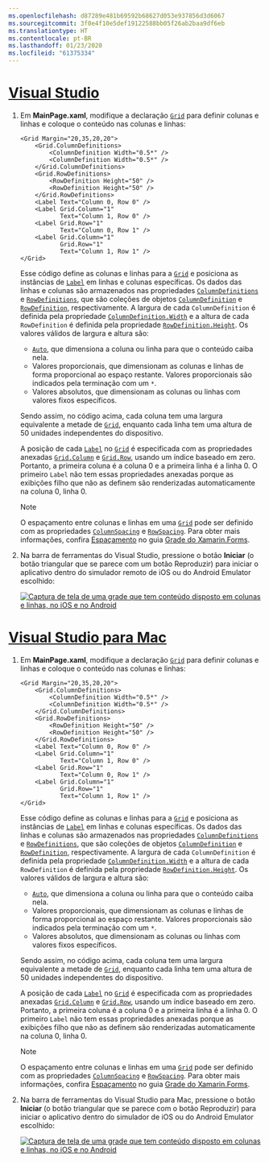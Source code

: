 ```yaml
---
ms.openlocfilehash: d87289e481b69592b68627d053e937856d3d6067
ms.sourcegitcommit: 3f0e4f10e5def19122588bb05f26ab2baa9df6eb
ms.translationtype: HT
ms.contentlocale: pt-BR
ms.lasthandoff: 01/23/2020
ms.locfileid: "61375334"
---
```

# <a name="visual-studiotabvswin"></a>[Visual Studio](#tab/vswin)

1. Em **MainPage.xaml**, modifique a declaração [`Grid`](xref:Xamarin.Forms.Grid) para definir colunas e linhas e coloque o conteúdo nas colunas e linhas:

    ```xaml
    <Grid Margin="20,35,20,20">
        <Grid.ColumnDefinitions>
            <ColumnDefinition Width="0.5*" />
            <ColumnDefinition Width="0.5*" />
        </Grid.ColumnDefinitions>
        <Grid.RowDefinitions>
            <RowDefinition Height="50" />
            <RowDefinition Height="50" />
        </Grid.RowDefinitions>
        <Label Text="Column 0, Row 0" />
        <Label Grid.Column="1"
               Text="Column 1, Row 0" />
        <Label Grid.Row="1"
               Text="Column 0, Row 1" />
        <Label Grid.Column="1"
               Grid.Row="1"
               Text="Column 1, Row 1" />
    </Grid>
    ```

    Esse código define as colunas e linhas para a [`Grid`](xref:Xamarin.Forms.Grid) e posiciona as instâncias de [`Label`](xref:Xamarin.Forms.Label) em linhas e colunas específicas. Os dados das linhas e colunas são armazenados nas propriedades [`ColumnDefinitions`](xref:Xamarin.Forms.Grid.ColumnDefinitions) e [`RowDefinitions`](xref:Xamarin.Forms.Grid.RowDefinitions), que são coleções de objetos [`ColumnDefinition`](xref:Xamarin.Forms.ColumnDefinition) e [`RowDefinition`](xref:Xamarin.Forms.RowDefinition), respectivamente. A largura de cada `ColumnDefinition` é definida pela propriedade [`ColumnDefinition.Width`](xref:Xamarin.Forms.ColumnDefinition.Width) e a altura de cada `RowDefinition` é definida pela propriedade [`RowDefinition.Height`](xref:Xamarin.Forms.RowDefinition.Height). Os valores válidos de largura e altura são:

    - [`Auto`](xref:Xamarin.Forms.GridUnitType.Auto), que dimensiona a coluna ou linha para que o conteúdo caiba nela.
    - Valores proporcionais, que dimensionam as colunas e linhas de forma proporcional ao espaço restante. Valores proporcionais são indicados pela terminação com um `*`.
    - Valores absolutos, que dimensionam as colunas ou linhas com valores fixos específicos.

    Sendo assim, no código acima, cada coluna tem uma largura equivalente a metade de [`Grid`](xref:Xamarin.Forms.Grid), enquanto cada linha tem uma altura de 50 unidades independentes do dispositivo.

    A posição de cada [`Label`](xref:Xamarin.Forms.Label) no [`Grid`](xref:Xamarin.Forms.Grid) é especificada com as propriedades anexadas [`Grid.Column`](xref:Xamarin.Forms.Grid.ColumnProperty) e [`Grid.Row`](xref:Xamarin.Forms.Grid.RowProperty), usando um índice baseado em zero. Portanto, a primeira coluna é a coluna 0 e a primeira linha é a linha 0. O primeiro `Label` não tem essas propriedades anexadas porque as exibições filho que não as definem são renderizadas automaticamente na coluna 0, linha 0.

    > [!NOTE]
    > O espaçamento entre colunas e linhas em uma [`Grid`](xref:Xamarin.Forms.Grid) pode ser definido com as propriedades [`ColumnSpacing`](xref:Xamarin.Forms.Grid.ColumnSpacing) e [`RowSpacing`](xref:Xamarin.Forms.Grid.RowSpacing). Para obter mais informações, confira [Espaçamento](~/xamarin-forms/user-interface/layouts/grid.md#spacing) no guia [Grade do Xamarin.Forms](~/xamarin-forms/user-interface/layouts/grid.md).

1. Na barra de ferramentas do Visual Studio, pressione o botão **Iniciar** (o botão triangular que se parece com um botão Reproduzir) para iniciar o aplicativo dentro do simulador remoto de iOS ou do Android Emulator escolhido:

    [![Captura de tela de uma grade que tem conteúdo disposto em colunas e linhas, no iOS e no Android](../images/columns-rows.png "Grade com conteúdo em colunas e linhas")](../images/columns-rows-large.png#lightbox "Grade com conteúdo em colunas e linhas")

# <a name="visual-studio-for-mactabvsmac"></a>[Visual Studio para Mac](#tab/vsmac)

1. Em **MainPage.xaml**, modifique a declaração [`Grid`](xref:Xamarin.Forms.Grid) para definir colunas e linhas e coloque o conteúdo nas colunas e linhas:

    ```xaml
    <Grid Margin="20,35,20,20">
        <Grid.ColumnDefinitions>
            <ColumnDefinition Width="0.5*" />
            <ColumnDefinition Width="0.5*" />
        </Grid.ColumnDefinitions>
        <Grid.RowDefinitions>
            <RowDefinition Height="50" />
            <RowDefinition Height="50" />
        </Grid.RowDefinitions>
        <Label Text="Column 0, Row 0" />
        <Label Grid.Column="1"
               Text="Column 1, Row 0" />
        <Label Grid.Row="1"
               Text="Column 0, Row 1" />
        <Label Grid.Column="1"
               Grid.Row="1"
               Text="Column 1, Row 1" />
    </Grid>
    ```

    Esse código define as colunas e linhas para a [`Grid`](xref:Xamarin.Forms.Grid) e posiciona as instâncias de [`Label`](xref:Xamarin.Forms.Label) em linhas e colunas específicas. Os dados das linhas e colunas são armazenados nas propriedades [`ColumnDefinitions`](xref:Xamarin.Forms.Grid.ColumnDefinitions) e [`RowDefinitions`](xref:Xamarin.Forms.Grid.RowDefinitions), que são coleções de objetos [`ColumnDefinition`](xref:Xamarin.Forms.ColumnDefinition) e [`RowDefinition`](xref:Xamarin.Forms.RowDefinition), respectivamente. A largura de cada `ColumnDefinition` é definida pela propriedade [`ColumnDefinition.Width`](xref:Xamarin.Forms.ColumnDefinition.Width) e a altura de cada `RowDefinition` é definida pela propriedade [`RowDefinition.Height`](xref:Xamarin.Forms.RowDefinition.Height). Os valores válidos de largura e altura são:

    - [`Auto`](xref:Xamarin.Forms.GridUnitType.Auto), que dimensiona a coluna ou linha para que o conteúdo caiba nela.
    - Valores proporcionais, que dimensionam as colunas e linhas de forma proporcional ao espaço restante. Valores proporcionais são indicados pela terminação com um `*`.
    - Valores absolutos, que dimensionam as colunas ou linhas com valores fixos específicos.

    Sendo assim, no código acima, cada coluna tem uma largura equivalente a metade de [`Grid`](xref:Xamarin.Forms.Grid), enquanto cada linha tem uma altura de 50 unidades independentes do dispositivo.

    A posição de cada [`Label`](xref:Xamarin.Forms.Label) no [`Grid`](xref:Xamarin.Forms.Grid) é especificada com as propriedades anexadas [`Grid.Column`](xref:Xamarin.Forms.Grid.ColumnProperty) e [`Grid.Row`](xref:Xamarin.Forms.Grid.RowProperty), usando um índice baseado em zero. Portanto, a primeira coluna é a coluna 0 e a primeira linha é a linha 0. O primeiro `Label` não tem essas propriedades anexadas porque as exibições filho que não as definem são renderizadas automaticamente na coluna 0, linha 0.

    > [!NOTE]
    > O espaçamento entre colunas e linhas em uma [`Grid`](xref:Xamarin.Forms.Grid) pode ser definido com as propriedades [`ColumnSpacing`](xref:Xamarin.Forms.Grid.ColumnSpacing) e [`RowSpacing`](xref:Xamarin.Forms.Grid.RowSpacing). Para obter mais informações, confira [Espaçamento](~/xamarin-forms/user-interface/layouts/grid.md#spacing) no guia [Grade do Xamarin.Forms](~/xamarin-forms/user-interface/layouts/grid.md).

1. Na barra de ferramentas do Visual Studio para Mac, pressione o botão **Iniciar** (o botão triangular que se parece com o botão Reproduzir) para iniciar o aplicativo dentro do simulador de iOS ou do Android Emulator escolhido:

    [![Captura de tela de uma grade que tem conteúdo disposto em colunas e linhas, no iOS e no Android](../images/columns-rows.png "Grade com conteúdo em colunas e linhas")](../images/columns-rows-large.png#lightbox "Grade com conteúdo em colunas e linhas")

